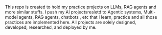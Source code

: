 This repo is created to hold my practice projects on LLMs, RAG agents and more similar stuffs. I push my AI projectsrealetd to Agentic systems, Multi-model agents, RAG agents, chatbots , etc that I learn, practice and all those practices are implemented here. All projects are solely designed, developed, researched, and deployed by me.  
